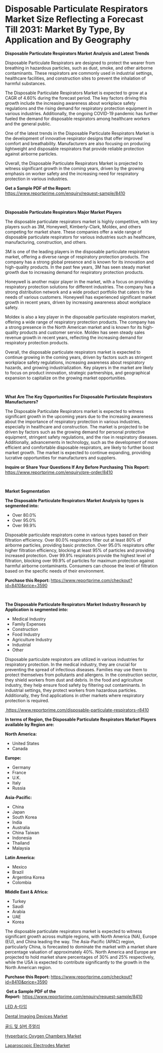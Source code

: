 <p><h1>Disposable Particulate Respirators Market Size Reflecting a Forecast Till 2031: Market By Type, By Application and By Geography</h1></p><p><strong>Disposable Particulate Respirators Market Analysis and Latest Trends</strong></p>
<p><p>Disposable Particulate Respirators are designed to protect the wearer from breathing in hazardous particles, such as dust, smoke, and other airborne contaminants. These respirators are commonly used in industrial settings, healthcare facilities, and construction sites to prevent the inhalation of harmful substances.</p><p>The Disposable Particulate Respirators Market is expected to grow at a CAGR of 4.60% during the forecast period. The key factors driving this growth include the increasing awareness about workplace safety regulations and the rising demand for respiratory protection equipment in various industries. Additionally, the ongoing COVID-19 pandemic has further fueled the demand for disposable respirators among healthcare workers and the general public.</p><p>One of the latest trends in the Disposable Particulate Respirators Market is the development of innovative respirator designs that offer improved comfort and breathability. Manufacturers are also focusing on producing lightweight and disposable respirators that provide reliable protection against airborne particles.</p><p>Overall, the Disposable Particulate Respirators Market is projected to witness significant growth in the coming years, driven by the growing emphasis on worker safety and the increasing need for respiratory protection in various industries.</p></p>
<p><strong>Get a Sample PDF of the Report:&nbsp;</strong> <a href="https://www.reportprime.com/enquiry/request-sample/8410">https://www.reportprime.com/enquiry/request-sample/8410</a></p>
<p>&nbsp;</p>
<p><strong>Disposable Particulate Respirators Major Market Players</strong></p>
<p><p>The disposable particulate respirators market is highly competitive, with key players such as 3M, Honeywell, Kimberly-Clark, Moldex, and others competing for market share. These companies offer a wide range of disposable particulate respirators for various industries such as healthcare, manufacturing, construction, and others.</p><p>3M is one of the leading players in the disposable particulate respirators market, offering a diverse range of respiratory protection products. The company has a strong global presence and is known for its innovation and high-quality products. In the past few years, 3M has seen steady market growth due to increasing demand for respiratory protection products.</p><p>Honeywell is another major player in the market, with a focus on providing respiratory protection solutions for different industries. The company has a strong distribution network and a wide product portfolio that caters to the needs of various customers. Honeywell has experienced significant market growth in recent years, driven by increasing awareness about workplace safety.</p><p>Moldex is also a key player in the disposable particulate respirators market, offering a wide range of respiratory protection products. The company has a strong presence in the North American market and is known for its high-quality products and customer service. Moldex has seen steady sales revenue growth in recent years, reflecting the increasing demand for respiratory protection products.</p><p>Overall, the disposable particulate respirators market is expected to continue growing in the coming years, driven by factors such as stringent workplace safety regulations, increasing awareness about respiratory hazards, and growing industrialization. Key players in the market are likely to focus on product innovation, strategic partnerships, and geographical expansion to capitalize on the growing market opportunities.</p></p>
<p>&nbsp;</p>
<p><strong>What Are The Key Opportunities For Disposable Particulate Respirators Manufacturers?</strong></p>
<p><p>The Disposable Particulate Respirators market is expected to witness significant growth in the upcoming years due to the increasing awareness about the importance of respiratory protection in various industries, especially in healthcare and construction. The market is projected to be driven by factors such as the growing demand for personal protective equipment, stringent safety regulations, and the rise in respiratory diseases. Additionally, advancements in technology, such as the development of more efficient and comfortable disposable respirators, are likely to further boost market growth. The market is expected to continue expanding, providing lucrative opportunities for manufacturers and suppliers.</p></p>
<p><strong>Inquire or Share Your Questions If Any Before Purchasing This Report:</strong> <a href="https://www.reportprime.com/enquiry/pre-order/8410">https://www.reportprime.com/enquiry/pre-order/8410</a></p>
<p>&nbsp;</p>
<p><strong>Market Segmentation</strong></p>
<p><strong>The Disposable Particulate Respirators Market Analysis by types is segmented into:</strong></p>
<p><ul><li>Over 80.0%</li><li>Over 95.0%</li><li>Over 99.9%</li></ul></p>
<p><p>Disposable particulate respirators come in various types based on their filtration efficiency. Over 80.0% respirators filter out at least 80% of airborne particles, providing basic protection. Over 95.0% respirators offer higher filtration efficiency, blocking at least 95% of particles and providing increased protection. Over 99.9% respirators provide the highest level of filtration, blocking over 99.9% of particles for maximum protection against harmful airborne contaminants. Consumers can choose the level of filtration based on the specific needs of their environment.</p></p>
<p><strong>Purchase this Report:&nbsp;</strong><a href="https://www.reportprime.com/checkout?id=8410&price=3590">https://www.reportprime.com/checkout?id=8410&price=3590</a></p>
<p>&nbsp;</p>
<p><strong>The Disposable Particulate Respirators Market Industry Research by Application is segmented into:</strong></p>
<p><ul><li>Medical Industry</li><li>Family Expenses</li><li>Construction</li><li>Food Industry</li><li>Agriculture Industry</li><li>Industrial</li><li>Other</li></ul></p>
<p><p>Disposable particulate respirators are utilized in various industries for respiratory protection. In the medical industry, they are crucial for preventing the spread of infectious diseases. Families may use them to protect themselves from pollutants and allergens. In the construction sector, they shield workers from dust and debris. In the food and agriculture industry, they help ensure food safety by filtering out contaminants. In industrial settings, they protect workers from hazardous particles. Additionally, they find applications in other markets where respiratory protection is required.</p></p>
<p><a href="https://www.reportprime.com/disposable-particulate-respirators-r8410">&nbsp;https://www.reportprime.com/disposable-particulate-respirators-r8410</a></p>
<p><strong>In terms of Region, the Disposable Particulate Respirators Market Players available by Region are:</strong></p>
<p>
    <p> <strong> North America: </strong>
        <ul>
            <li>United States</li>
            <li>Canada</li>
        </ul>
        </p> 
    <p> <strong> Europe: </strong>
        <ul>
            <li>Germany</li>
            <li>France</li>
            <li>U.K.</li>
            <li>Italy</li>
            <li>Russia</li>
        </ul>
        </p> 
    <p> <strong> Asia-Pacific: </strong>
        <ul>
            <li>China</li>
            <li>Japan</li>
            <li>South Korea</li>
            <li>India</li>
            <li>Australia</li>
            <li>China Taiwan</li>
            <li>Indonesia</li>
            <li>Thailand</li>
            <li>Malaysia</li>
        </ul>
        </p> 
    <p> <strong> Latin America: </strong>
        <ul>
            <li>Mexico</li>
            <li>Brazil</li>
            <li>Argentina Korea</li>
            <li>Colombia</li>
        </ul>
        </p> 
    <p> <strong> Middle East & Africa: </strong>
        <ul>
            <li>Turkey</li>
            <li>Saudi</li>
            <li>Arabia</li>
            <li>UAE</li>
            <li>Korea</li>
        </ul>
    </p>
    </p>
<p><p>The disposable particulate respirators market is expected to witness significant growth across multiple regions, with North America (NA), Europe (EU), and China leading the way. The Asia-Pacific (APAC) region, particularly China, is forecasted to dominate the market with a market share percentage valuation of approximately 40%. North America and Europe are projected to hold market share percentages of 30% and 25% respectively, while the USA is expected to contribute significantly to the growth in the North American region.</p></p>
<p><strong>Purchase this Report: </strong><a href="https://www.reportprime.com/checkout?id=8410&price=3590">https://www.reportprime.com/checkout?id=8410&price=3590</a></p>
<p>&nbsp;<strong>Get a Sample PDF of the Report:&nbsp;&nbsp;</strong><a href="https://www.reportprime.com/enquiry/request-sample/8410">https://www.reportprime.com/enquiry/request-sample/8410</a></p>
<p><strong></strong></p>
<p><p><a href="https://github.com/vsckjg50460/Market-Research-Report-List-4/blob/main/4242043105464.md">LED A-타입</a></p><p><a href="https://github.com/ZackaryHalvorson2023/Market-Research-Report-List-2/blob/main/dental-imaging-devices-market.md">Dental Imaging Devices Market</a></p><p><a href="https://github.com/GabrielBlanda5656/Market-Research-Report-List-3/blob/main/1648921105465.md">골드 및 실버 주얼리</a></p><p><a href="https://github.com/AnnChovey2023/Market-Research-Report-List-2/blob/main/hyperbaric-oxygen-chambers-market.md">Hyperbaric Oxygen Chambers Market</a></p><p><a href="https://github.com/DeonteStanton2023/Market-Research-Report-List-2/blob/main/laparoscopic-electrodes-market.md">Laparoscopic Electrodes Market</a></p></p>